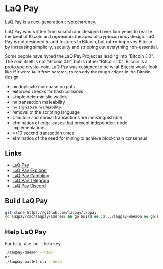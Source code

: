 # LaQ Pay

LaQ Pay is a next-generation cryptocurrency.

LaQ Pay was written from scratch and designed over four years to realize the
ideal of Bitcoin and represents the apex of cryptocurrency design.
LaQ Pay is not designed to add features to Bitcoin,
but rather improves Bitcoin by increasing simplicity,
security and stripping out everything non-essential.

Some people have hyped the LaQ Pay Project as leading into "Bitcoin 3.0".
The coin itself is not "Bitcoin 3.0",
but is rather "Bitcoin 1.0". Bitcoin is a prototype crypto-coin.
LaQ Pay was designed to be what Bitcoin would look like if it were built from
scratch, to remedy the rough edges in the Bitcoin design.

- no duplicate coin-base outputs
- enforced checks for hash collisions
- simple deterministic wallets
- no transaction malleability
- no signature malleability
- removal of the scripting language
- CoinJoin and normal transactions are indistinguishable
- elimination of edge-cases that prevent independent node implementations
- <=10 second transaction times
- elimination of the need for mining to achieve blockchain consensus

## Links

* [LaQ Pay](https://laqpay.com)
* [LaQ Pay Explorer](https://explorer.laqpay.com)
* [LaQ Pay Gambling](https://platform.laqpay.com)
* [LaQ Pay Telegram](https://t.me/laqpay_news)
* [LaQ Pay Discord](https://discord.gg/GtvFu5g)

## Build LaQ Pay

```sh
git clone https://github.com/laqpay/laqpay
cd laqpay/cmd/laqpay-address && go build && cd ../laqpay-daemon && go build && cd ../laqpay-wallet-cli && go build
```

## Help LaQ Pay

For help, use the --help key

```sh
./laqpay-daemon --help
or
./laqpay-wallet-cli --help
```
